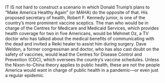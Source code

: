 IT IS not hard to construct a scenario in which Donald Trump’s plans to “Make America Healthy Again” (or MAHA) do the opposite of that. His proposed secretary of health, Robert F. Kennedy junior, is one of the country’s more prominent vaccine sceptics. The man who would be in charge of the Centres for Medicare and Medicaid Services, which provides health coverage for two in five Americans, would be Mehmet Oz, a TV doctor who has talked about the medical benefits of communicating with the dead and invited a Reiki healer to assist him during surgery. Dave Weldon, a former congressman and doctor, who has also cast doubt on the safety of vaccines, would lead the Centres for Disease Control and Prevention (CDC), which oversees the country’s vaccine schedules. Unless the Nixon-to-China theory applies to public health, these are not the people America would want in charge of public health in a pandemic—or even just a regular epidemic.
